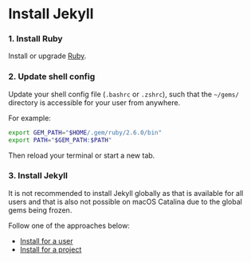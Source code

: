 # Install Jekyll


### 1. Install Ruby

Install or upgrade [Ruby](https://github.com/MichaelCurrin/learn-to-code/Scripting%20languages/Ruby/README.md).


### 2. Update shell config

Update your shell config file (`.bashrc` or `.zshrc`), such that the `~/gems/` directory is accessible for your user from anywhere.

For example:

```sh
export GEM_PATH="$HOME/.gem/ruby/2.6.0/bin"
export PATH="$GEM_PATH:$PATH"
```

Then reload your terminal or start a new tab.


### 3. Install Jekyll

It is not recommended to install Jekyll globally as that is available for all users and that is also not possible on macOS Catalina due to the global gems being frozen.

Follow one of the approaches below:

- [Install for a user](jekyll_for_user.md)
- [Install for a project](jekyll_for_project.md)
